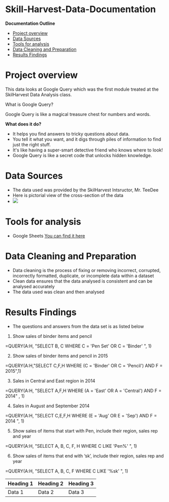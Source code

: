 # Skill-Harvest-Data-Documentation

**Documentation Outline**
- [Project overview](#project-overview)
- [Data Sources](#data-sources)
- [Tools for analysis](#tools-for-analysis)
- [Data Cleaning and Preparation](#data-cleaning-and-preparation)
- [Results Findings](#results-findings)

  
# Project overview
This data looks at Google Query which was the first module treated at the SkilHarvest Data Analysis class.

What is Google Query? 

Google Query is like a magical treasure chest for numbers and words.

**What does it do?**
- It helps you find answers to tricky questions about data.
- You tell it what you want, and it digs through piles of information to find just the right stuff.
- It's like having a super-smart detective friend who knows where to look!
- Google Query is like a secret code that unlocks hidden knowledge. 

# Data Sources
- The data used was provided by the SkilHarvest Intsructor, Mr. TeeDee
- Here is pictorial view of the cross-section of the data
-  ![ ](SkilHarvest_Stationary_Supplies.png)
  
# Tools for analysis
- Google Sheets [You can find it here](https://docs.google.com/spreadsheets/u/0/?ec=asw-sheets-hero-goto)

# Data Cleaning and Preparation
- Data cleaning is the process of fixing or removing incorrect, corrupted, incorrectly formatted, duplicate, or incomplete data within a dataset
- Clean data ensures that the data analysed is consistent and can be analysed accurately
- The data used was clean and then analysed

# Results Findings
- The questions and answers from the data set is as listed below
1. Show sales of binder items and pencil
   
=QUERY(A:H, "SELECT B, C WHERE C = 'Pen Set' OR C = 'Binder' ", 1)

2. Show sales of binder items and pencil in 2015

=QUERY(A:H,"SELECT C,F,H WHERE (C = 'Binder' OR C = 'Pencil') AND F = 2015",1)

3. Sales in Central and East region in 2014

=QUERY(A:H, "SELECT A,F,H WHERE (A = 'East' OR A = 'Central') AND F = 2014" , 1)

4. Sales in August and September 2014

=QUERY(A:H, "SELECT C,E,F,H WHERE (E = 'Aug' OR E = 'Sep') AND F = 2014 ", 1)

5. Show sales of items that start with Pen, include their region, sales rep and year

=QUERY(A:H, "SELECT A, B, C, F, H WHERE C LIKE 'Pen%' ", 1)

6. Show sales of items that end with ‘sk’, include their region, sales rep and year

=QUERY(A:H, "SELECT A, B, C, F WHERE C LIKE '%sk' ", 1)

| Heading 1 | Heading 2 | Heading 3 |
| --------- | ----------| --------- |
| Data 1 | Data 2 | Data 3 |
